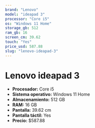 ```yaml
---
brand: "Lenovo"
model: "ideapad 3"
processor: "Core i5"
os: "Windows 11 Home"
storage_gb: 512
ram_gb: 16
screen_cm: 39.62
touch: "Yes"
price_usd: 587.88
slug: "lenovo-ideapad-3"
---
```


# Lenovo ideapad 3

- **Procesador:** Core i5
- **Sistema operativo:** Windows 11 Home
- **Almacenamiento:** 512 GB
- **RAM:** 16 GB
- **Pantalla:** 39.62 cm
- **Pantalla táctil:** Yes
- **Precio:** $587.88
